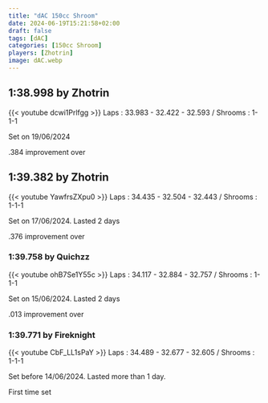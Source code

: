 ```yaml
---
title: "dAC 150cc Shroom"
date: 2024-06-19T15:21:58+02:00
draft: false
tags: [dAC]
categories: [150cc Shroom]
players: [Zhotrin]
image: dAC.webp
---
```

## 1:38.998 by Zhotrin
{{< youtube dcwi1Prlfgg >}}
Laps : 33.983 - 32.422 - 32.593 /
Shrooms : 1-1-1

Set on 19/06/2024

.384 improvement over

## 1:39.382 by Zhotrin
{{< youtube YawfrsZXpu0 >}}
Laps : 34.435 - 32.504 - 32.443 /
Shrooms : 1-1-1

Set on 17/06/2024. Lasted 2 days

.376 improvement over

### 1:39.758 by Quichzz
{{< youtube ohB7Se1Y55c >}}
Laps : 34.117 - 32.884 - 32.757 /
Shrooms : 1-1-1

Set on 15/06/2024. Lasted 2 days

.013 improvement over 

### 1:39.771 by Fireknight

{{< youtube CbF_LL1sPaY >}}
Laps : 34.489 - 32.677 - 32.605 /
Shrooms : 1-1-1

Set before 14/06/2024. Lasted more than 1 day.

First time set
